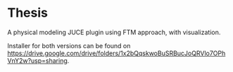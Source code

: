 # Thesis
A physical modeling JUCE plugin using FTM approach, with visualization.

Installer for both versions can be found on https://drive.google.com/drive/folders/1x2bQqskwoBuSRBucJoQRVlo7OPhVnY2w?usp=sharing.
